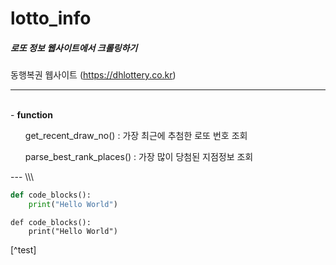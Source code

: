 # lotto_info 
##### 로또 정보 웹사이트에서 크롤링하기 
동행복권 웹사이트 (https://dhlottery.co.kr)
<hr>
<br>
- <strong>function</strong>
<br>
<ul>
get_recent_draw_no() : 가장 최근에 추첨한 로또 번호 조회
</ul>
<ul>
parse_best_rank_places() : 가장 많이 당첨된 지점정보 조회 
</ul>
---
\\\<!-- 인라인 'print("test")' 연습중입니다. -->

```python 
def code_blocks():
    print("Hello World")
```
    def code_blocks():
        print("Hello World")
        
[\^test]